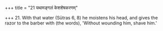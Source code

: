 +++
title = "21 यथामङ्गलं केशशेषकरणम्"

+++
21. With that water (Sūtras 6, 8) he moistens his head, and gives the razor to the barber with (the words), 'Without wounding him, shave him.'

